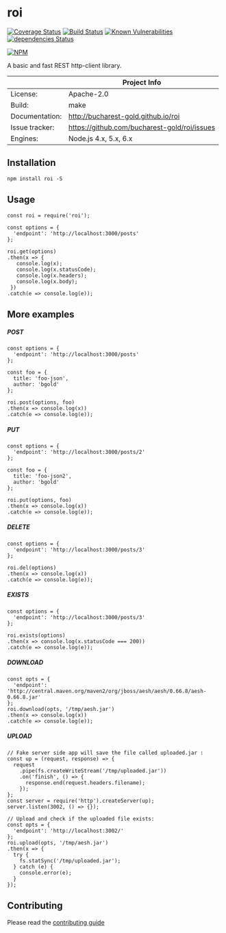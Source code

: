 # roi

[![Coverage Status](https://coveralls.io/repos/github/bucharest-gold/roi/badge.svg)](https://coveralls.io/github/bucharest-gold/roi)
[![Build Status](https://travis-ci.org/bucharest-gold/roi.svg?branch=master)](https://travis-ci.org/bucharest-gold/roi)
[![Known Vulnerabilities](https://snyk.io/test/npm/roi/badge.svg)](https://snyk.io/test/npm/roi)
[![dependencies Status](https://david-dm.org/bucharest-gold/roi/status.svg)](https://david-dm.org/bucharest-gold/roi)

[![NPM](https://nodei.co/npm/roi.png)](https://npmjs.org/package/roi)

A basic and fast REST http-client library.

|                 | Project Info  |
| --------------- | ------------- |
| License:        | Apache-2.0 |
| Build:          | make |
| Documentation:  | http://bucharest-gold.github.io/roi |
| Issue tracker:  | https://github.com/bucharest-gold/roi/issues |
| Engines:        | Node.js 4.x, 5.x, 6.x |

## Installation

    npm install roi -S

## Usage

    const roi = require('roi');

    const options = {
      'endpoint': 'http://localhost:3000/posts'
    };

    roi.get(options)
    .then(x => {
       console.log(x);
       console.log(x.statusCode);
       console.log(x.headers);
       console.log(x.body);
     })
    .catch(e => console.log(e));

## More examples

##### POST
    const options = {
      'endpoint': 'http://localhost:3000/posts'
    };

    const foo = {
      title: 'foo-json',
      author: 'bgold'
    };

    roi.post(options, foo)
    .then(x => console.log(x))
    .catch(e => console.log(e));

##### PUT
    const options = {
      'endpoint': 'http://localhost:3000/posts/2'
    };

    const foo = {
      title: 'foo-json2',
      author: 'bgold'
    };

    roi.put(options, foo)
    .then(x => console.log(x))
    .catch(e => console.log(e));

##### DELETE
    const options = {
      'endpoint': 'http://localhost:3000/posts/3'
    };

    roi.del(options)
    .then(x => console.log(x))
    .catch(e => console.log(e));

##### EXISTS
    const options = {
      'endpoint': 'http://localhost:3000/posts/3'
    };

    roi.exists(options)
    .then(x => console.log(x.statusCode === 200))
    .catch(e => console.log(e));

##### DOWNLOAD
    const opts = {
      'endpoint': 'http://central.maven.org/maven2/org/jboss/aesh/aesh/0.66.8/aesh-0.66.8.jar'
    };
    roi.download(opts, '/tmp/aesh.jar')
    .then(x => console.log(x))
    .catch(e => console.log(e));

##### UPLOAD
    // Fake server side app will save the file called uploaded.jar :
    const up = (request, response) => {
      request
        .pipe(fs.createWriteStream('/tmp/uploaded.jar'))
        .on('finish', () => {
          response.end(request.headers.filename);
        });
    };
    const server = require('http').createServer(up);
    server.listen(3002, () => {});
    
    // Upload and check if the uploaded file exists:
    const opts = {
      'endpoint': 'http://localhost:3002/'
    };
    roi.upload(opts, '/tmp/aesh.jar')
    .then(x => {
      try {
        fs.statSync('/tmp/uploaded.jar');
      } catch (e) {
        console.error(e);
      }
    });

## Contributing

Please read the [contributing guide](./CONTRIBUTING.md)